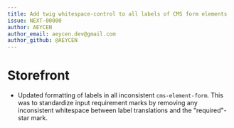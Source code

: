 ```yaml
---
title: Add twig whitespace-control to all labels of CMS form elements
issue: NEXT-00000
author: AEYCEN
author_email: aeycen.dev@gmail.com
author_github: @AEYCEN
---
```


# Storefront
* Updated formatting of labels in all inconsistent `cms-element-form`. This was to standardize input requirement marks by removing any inconsistent whitespace between label translations and the "required"-star mark.
